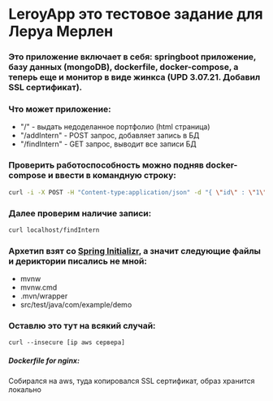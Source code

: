 # LeroyApp это тестовое задание для Леруа Мерлен
### Это приложение включает в себя: springboot приложение, базу данных (mongoDB), dockerfile, docker-compose, а теперь еще и монитор в виде жинкса (UPD 3.07.21. Добавил SSL сертификат).
### Что может приложение:
* "/" - выдать недоделанное портфолио (html страница)
* "/addIntern" - POST запрос, добавляет запись в БД
* "/findIntern" - GET запрос, выводит все записи БД
### Проверить работоспособность можно подняв docker-compose и ввести в командную строку:
``` bash
curl -i -X POST -H "Content-type:application/json" -d "{ \"id\" : \"1\", \"firstName\" : \"Viktor\" , \"lastName\" : \"Frolov\", \"education\" : \"HSE\"}" localhost:8080/addIntern
```
### Далее проверим наличие записи:
``` bash
curl localhost/findIntern
```
### Архетип взят со [Spring Initializr](https://start.spring.io), а значит следующие файлы и дериктории писались не мной:
* mvnw
* mvnw.cmd
* .mvn/wrapper
* src/test/java/com/example/demo

### Оставлю это тут на всякий случай:
```
curl --insecure [ip aws сервера]
```

##### Dockerfile for nginx:
Собирался на aws, туда копировался SSL сертификат, образ хранится локально
